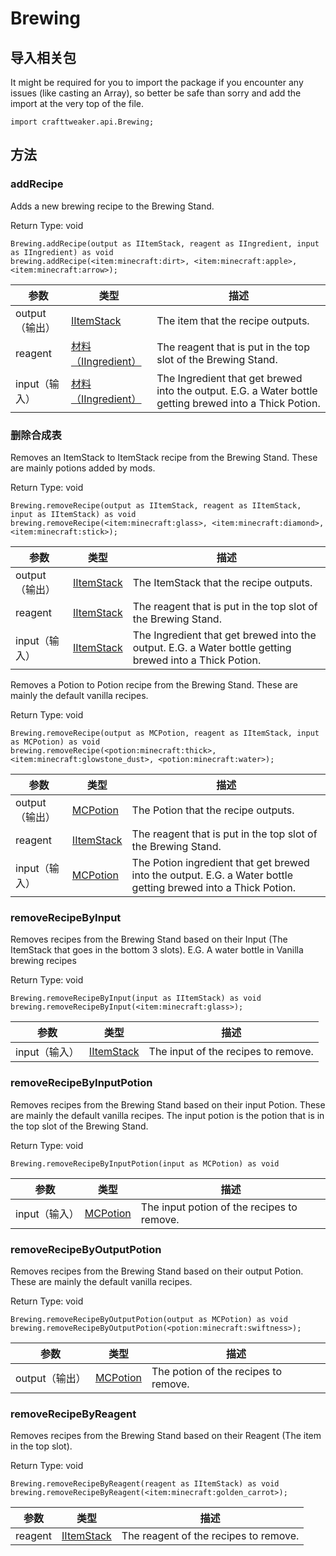 # Brewing



## 导入相关包

It might be required for you to import the package if you encounter any issues (like casting an Array), so better be safe than sorry and add the import at the very top of the file.
```zenscript
import crafttweaker.api.Brewing;
```


## 方法

### addRecipe

Adds a new brewing recipe to the Brewing Stand.

Return Type: void

```zenscript
Brewing.addRecipe(output as IItemStack, reagent as IIngredient, input as IIngredient) as void
brewing.addRecipe(<item:minecraft:dirt>, <item:minecraft:apple>, <item:minecraft:arrow>);
```

| 参数         | 类型                                                | 描述                                                                                                      |
| ---------- | ------------------------------------------------- | ------------------------------------------------------------------------------------------------------- |
| output（输出） | [IItemStack](/vanilla/api/items/IItemStack)       | The item that the recipe outputs.                                                                       |
| reagent    | [材料（IIngredient）](/vanilla/api/items/IIngredient) | The reagent that is put in the top slot of the Brewing Stand.                                           |
| input（输入）  | [材料（IIngredient）](/vanilla/api/items/IIngredient) | The Ingredient that get brewed into the output. E.G. a Water bottle getting brewed into a Thick Potion. |


### 删除合成表

Removes an ItemStack to ItemStack recipe from the Brewing Stand. These are mainly potions added by mods.

Return Type: void

```zenscript
Brewing.removeRecipe(output as IItemStack, reagent as IItemStack, input as IItemStack) as void
brewing.removeRecipe(<item:minecraft:glass>, <item:minecraft:diamond>, <item:minecraft:stick>);
```

| 参数         | 类型                                          | 描述                                                                                                      |
| ---------- | ------------------------------------------- | ------------------------------------------------------------------------------------------------------- |
| output（输出） | [IItemStack](/vanilla/api/items/IItemStack) | The ItemStack that the recipe outputs.                                                                  |
| reagent    | [IItemStack](/vanilla/api/items/IItemStack) | The reagent that is put in the top slot of the Brewing Stand.                                           |
| input（输入）  | [IItemStack](/vanilla/api/items/IItemStack) | The Ingredient that get brewed into the output. E.G. a Water bottle getting brewed into a Thick Potion. |


Removes a Potion to Potion recipe from the Brewing Stand. These are mainly the default vanilla recipes.

Return Type: void

```zenscript
Brewing.removeRecipe(output as MCPotion, reagent as IItemStack, input as MCPotion) as void
brewing.removeRecipe(<potion:minecraft:thick>, <item:minecraft:glowstone_dust>, <potion:minecraft:water>);
```

| 参数         | 类型                                          | 描述                                                                                                             |
| ---------- | ------------------------------------------- | -------------------------------------------------------------------------------------------------------------- |
| output（输出） | [MCPotion](/vanilla/api/potions/MCPotion)   | The Potion that the recipe outputs.                                                                            |
| reagent    | [IItemStack](/vanilla/api/items/IItemStack) | The reagent that is put in the top slot of the Brewing Stand.                                                  |
| input（输入）  | [MCPotion](/vanilla/api/potions/MCPotion)   | The Potion ingredient that get brewed into the output. E.G. a Water bottle getting brewed into a Thick Potion. |


### removeRecipeByInput

Removes recipes from the Brewing Stand based on their Input (The ItemStack that goes in the bottom 3 slots). E.G. A water bottle in Vanilla brewing recipes

Return Type: void

```zenscript
Brewing.removeRecipeByInput(input as IItemStack) as void
brewing.removeRecipeByInput(<item:minecraft:glass>);
```

| 参数        | 类型                                          | 描述                                  |
| --------- | ------------------------------------------- | ----------------------------------- |
| input（输入） | [IItemStack](/vanilla/api/items/IItemStack) | The input of the recipes to remove. |


### removeRecipeByInputPotion

Removes recipes from the Brewing Stand based on their input Potion. These are mainly the default vanilla recipes. The input potion is the potion that is in the top slot of the Brewing Stand.

Return Type: void

```zenscript
Brewing.removeRecipeByInputPotion(input as MCPotion) as void
```

| 参数        | 类型                                        | 描述                                         |
| --------- | ----------------------------------------- | ------------------------------------------ |
| input（输入） | [MCPotion](/vanilla/api/potions/MCPotion) | The input potion of the recipes to remove. |


### removeRecipeByOutputPotion

Removes recipes from the Brewing Stand based on their output Potion. These are mainly the default vanilla recipes.

Return Type: void

```zenscript
Brewing.removeRecipeByOutputPotion(output as MCPotion) as void
brewing.removeRecipeByOutputPotion(<potion:minecraft:swiftness>);
```

| 参数         | 类型                                        | 描述                                   |
| ---------- | ----------------------------------------- | ------------------------------------ |
| output（输出） | [MCPotion](/vanilla/api/potions/MCPotion) | The potion of the recipes to remove. |


### removeRecipeByReagent

Removes recipes from the Brewing Stand based on their Reagent (The item in the top slot).

Return Type: void

```zenscript
Brewing.removeRecipeByReagent(reagent as IItemStack) as void
brewing.removeRecipeByReagent(<item:minecraft:golden_carrot>);
```

| 参数      | 类型                                          | 描述                                    |
| ------- | ------------------------------------------- | ------------------------------------- |
| reagent | [IItemStack](/vanilla/api/items/IItemStack) | The reagent of the recipes to remove. |



